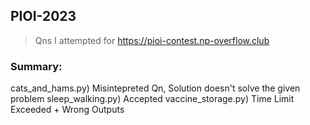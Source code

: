 ## PIOI-2023
> Qns I attempted for https://pioi-contest.np-overflow.club

### Summary:
cats_and_hams.py) Misintepreted Qn, Solution doesn't solve the given problem
sleep_walking.py) Accepted
vaccine_storage.py) Time Limit Exceeded + Wrong Outputs
